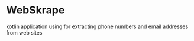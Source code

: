 # WebSkrape
kotlin application using for extracting phone numbers and email addresses from web sites
